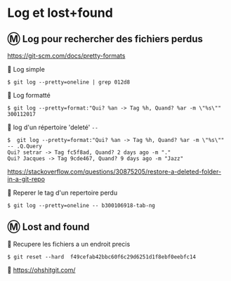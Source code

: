 # Log et lost+found


## :m: Log pour rechercher des fichiers perdus


https://git-scm.com/docs/pretty-formats

:pushpin: Log simple

```
$ git log --pretty=oneline | grep 012d8
```

:pushpin: Log formatté

```
$ git log --pretty=format:"Qui? %an -> Tag %h, Quand? %ar -m \"%s\"" 300112017
```

:pushpin: log d'un répertoire 'deleté' `--`

```
$  git log --pretty=format:"Qui? %an -> Tag %h, Quand? %ar -m \"%s\"" -- .Q.Query 
Qui? setrar -> Tag fc5f8ad, Quand? 2 days ago -m "."
Qui? Jacques -> Tag 9cde467, Quand? 9 days ago -m "Jazz"
```

https://stackoverflow.com/questions/30875205/restore-a-deleted-folder-in-a-git-repo

:pushpin: Reperer le tag d'un repertoire perdu

```
$ git log --pretty=oneline -- b300106918-tab-ng  
```

## :m: Lost and found

:pushpin:  Recupere les fichiers a un endroit precis

```
$ git reset --hard  f49cefab42bbc60f6c29d6251d1f8ebf0eebfc14
```


:pushpin: https://ohshitgit.com/
